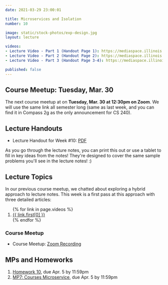 ```yaml
---
date: 2021-03-29 23:00:01

title: Microservices and Isolation
number: 10

image: static/stock-photos/exp-design.jpg
layout: lecture

videos:
- Lecture Video - Part 1 (Handout Page 1): https://mediaspace.illinois.edu/media/t/1_w0gtsbh7
- Lecture Video - Part 2 (Handout Page 2): https://mediaspace.illinois.edu/media/t/1_xfr1vtkp
- Lecture Video - Part 3 (Handout Page 3-4): https://mediaspace.illinois.edu/media/t/1_8axoghrf

published: false
---
```


## Course Meetup: Tuesday, Mar. 30

The next course meetup at on **Tuesday, Mar. 30 at 12:30pm on Zoom**.  We will use the same link all semester long (same as last week, and you can find it in Compass 2g as the only announcement for CS 240).


## Lecture Handouts

- Lecture Handout for Week #10: [PDF](/cs240/sp2021/static/lectures/cs240_wk10_lectureHandout.pdf)

As you go through the lecture notes, you can print this out or use a tablet to fill in key ideas from the notes!  They're designed to cover the same sample problems you'll see in the lecture notes! :)


## Lecture Topics

In our previous course meetup, we chatted about exploring a hybrid approach to lecture notes.  This week is a first pass at this approach with three detailed articles:

<ol>
  {% for link in page.videos %}
  <li>
      <a href="{{ link.first[1] }}">{{ link.first[0] }}</a>
  </li>
  {% endfor %}
</ol>

### Course Meetup

- Course Meetup: [Zoom Recording](https://mediaspace.illinois.edu/media/t/1_t391rex1)


## MPs and Homeworks

1. [Homework 10](/cs240/sp2021/homeworks/hw10/), due Apr. 5 by 11:59pm
2. [MP7: Courses Microservice](/cs240/sp2021/mp/mp7/), due Apr. 5 by 11:59pm

